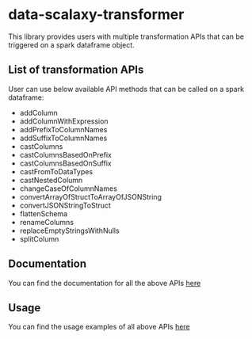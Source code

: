 # data-scalaxy-transformer

This library provides users with multiple transformation APIs that can be triggered on a spark dataframe object.

## List of transformation APIs

User can use below available API methods that can be called on a spark dataframe:

* addColumn
* addColumnWithExpression
* addPrefixToColumnNames
* addSuffixToColumnNames
* castColumns
* castColumnsBasedOnPrefix
* castColumnsBasedOnSuffix
* castFromToDataTypes
* castNestedColumn
* changeCaseOfColumnNames
* convertArrayOfStructToArrayOfJSONString
* convertJSONStringToStruct
* flattenSchema
* renameColumns
* replaceEmptyStringsWithNulls
* splitColumn

## Documentation

You can find the documentation for all the above APIs
[here](src%2Fmain%2Fscala%2Fcom%2Fclairvoyant%2Fdata%2Fscalaxy%2Ftransformer%2FDataFrameTransformerImplicits.scala)

## Usage

You can find the usage examples of all above APIs
[here](src%2Ftest%2Fscala%2Fcom%2Fclairvoyant%2Fdata%2Fscalaxy%2Ftransformer%2FDataFrameTransformerImplicitsSpec.scala)